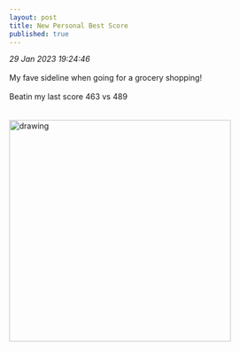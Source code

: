 ```yaml
---
layout: post
title: New Personal Best Score
published: true
---
```

_29 Jan 2023 19:24:46_
<br>
<br>
My fave sideline when going for a grocery shopping!
<br>
<br>
Beatin my last score 463 vs 489
<br>
<br>
<br>
<img src="https://drive.google.com/uc?export=view&id=12YD7nnOUA6MU6hlRoS5hWEUTdwLMk2qb" alt="drawing" width="400"/>
